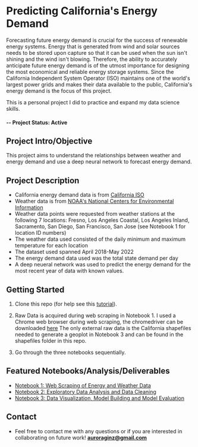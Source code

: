 # Predicting California's Energy Demand
Forecasting future energy demand is crucial for the success of renewable energy systems. 
Energy that is generated from wind and solar sources needs to be stored upon capture so that it can be used when the sun isn't shining and the wind isn't blowing.
Therefore, the ability to accurately anticipate future energy demand is of the utmost importance for designing the most economical and reliable energy storage systems.
Since the California Independent System Operator (ISO) maintains one of the world's largest power grids and makes their data available to the public, 
California's energy demand is the focus of this project.

This is a personal project I did to practice and expand my data science skills. 

#### -- Project Status: Active

## Project Intro/Objective
This project aims to understand the relationships between weather and energy demand and use a deep neural network to forecast energy demand. 

## Project Description
- California energy demand data is from [California ISO](https://www.caiso.com/TodaysOutlook/Pages/default.aspx#section-demand-trend)
- Weather data is from [NOAA's National Centers for Environmental Information](https://www.ncdc.noaa.gov/cdo-web/webservices/v2)
- Weather data points were requested from weather stations at the following 7 locations: Fresno, Los Angeles Coastal, Los Angeles Inland, Sacramento, 
  San Diego, San Francisco, San Jose (see Notebook 1 for location ID numbers)
- The weather data used consisted of the daily minimum and maximum temperature for each location
- The dataset used spanned April 2018-May 2022
- The energy demand data used was the total state demand per day
- A deep neueral network was used to predict the energy demand for the most recent year of data with known values.


## Getting Started

1. Clone this repo (for help see this [tutorial](https://help.github.com/articles/cloning-a-repository/)).
2. Raw Data is acquired during web scraping in Notebook 1. I used a Chrome web browser during web scraping, the chromedriver can be downloaded [here](https://sites.google.com/a/chromium.org/chromedriver/downloads)
   The only external raw data is the California shapefiles needed to generate a geoplot in Notebook 3 and can be found in the shapefiles folder in this repo. 
    
3. Go through the three notebooks sequentially. 

## Featured Notebooks/Analysis/Deliverables
* [Notebook 1: Web Scraping of Energy and Weather Data](https://github.com/AuroraGinzburg/ML_Portfolio/blob/7249b7754bafc3cfbfbbfcbc9650e7fb8784bdc8/1-Data%20Scraping.ipynb)
* [Notebook 2: Exploratory Data Analysis and Data Cleaning](https://github.com/AuroraGinzburg/ML_Portfolio/blob/7249b7754bafc3cfbfbbfcbc9650e7fb8784bdc8/2-Data%20Cleaning%20and%20EDA.ipynb)
* [Notebook 3: Data Visualization, Model Building and Model Evaluation](https://github.com/AuroraGinzburg/ML_Portfolio/blob/7249b7754bafc3cfbfbbfcbc9650e7fb8784bdc8/3-Data%20Visualization%20and%20Modeling.ipynb)


## Contact
* Feel free to contact me with any questions or if you are interested in collaborating on future work! 
 **auroraginz@gmail.com**
